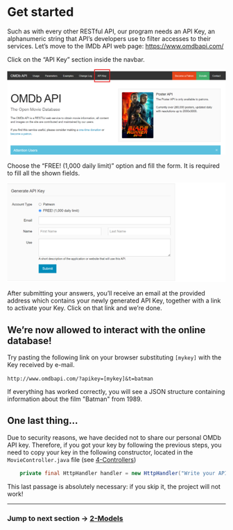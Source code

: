 # Get started

Such as with every other RESTful API, our program needs an API Key, an alphanumeric string that API’s developers use to filter accesses to their services.
Let’s move to the IMDb API web page: https://www.omdbapi.com/

Click on the “API Key” section inside the navbar.

![OMDBSite image](images/OMDBSite.png)

Choose the “FREE! (1,000 daily limit)” option and fill the form. It is required to fill all the shown fields.

![OMDBform image](images/OMDBform.png)

After submitting your answers, you’ll receive an email at the provided address which contains your newly generated API Key, together with a link to activate your Key. Click on that link and we’re done.

## We’re now allowed to interact with the online database!

Try pasting the following link on your browser substituting `[mykey]` with the Key received by e-mail.

`http://www.omdbapi.com/?apikey=[mykey]&t=batman`

If everything has worked correctly, you will see a JSON structure containing information about the film "Batman" from 1989.

## One last thing...

Due to security reasons, we have decided not to share our personal OMDb API key. 
Therefore, if you got your key by following the previous steps, you need to copy your key in the following
constructor, located in the `MovieController.java` file (see [4-Controllers](4-Controllers.md))

```java
    private final HttpHandler handler = new HttpHandler("Write your API key here!");  
```
This last passage is absolutely necessary: if you skip it, the project will not work!

---

### Jump to next section → [2-Models](2-Models.md)